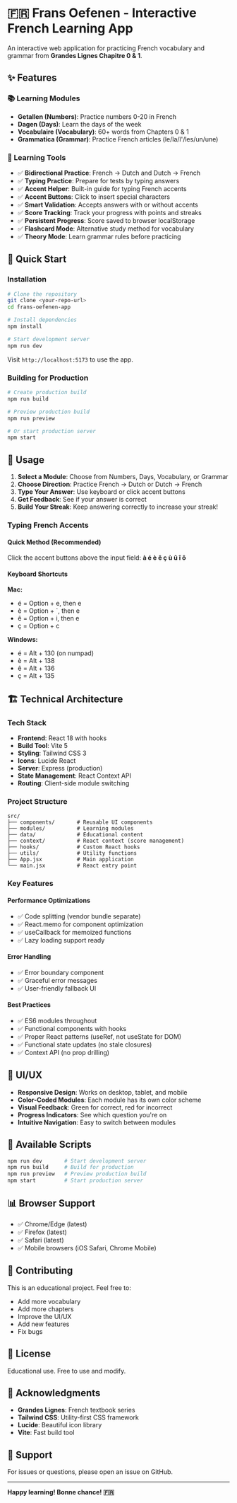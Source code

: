 # 🇫🇷 Frans Oefenen - Interactive French Learning App

An interactive web application for practicing French vocabulary and grammar from **Grandes Lignes Chapitre 0 & 1**.

## ✨ Features

### 📚 Learning Modules
- **Getallen (Numbers)**: Practice numbers 0-20 in French
- **Dagen (Days)**: Learn the days of the week
- **Vocabulaire (Vocabulary)**: 60+ words from Chapters 0 & 1
- **Grammatica (Grammar)**: Practice French articles (le/la/l'/les/un/une)

### 🎯 Learning Tools
- ✅ **Bidirectional Practice**: French → Dutch and Dutch → French
- ✅ **Typing Practice**: Prepare for tests by typing answers
- ✅ **Accent Helper**: Built-in guide for typing French accents
- ✅ **Accent Buttons**: Click to insert special characters
- ✅ **Smart Validation**: Accepts answers with or without accents
- ✅ **Score Tracking**: Track your progress with points and streaks
- ✅ **Persistent Progress**: Score saved to browser localStorage
- ✅ **Flashcard Mode**: Alternative study method for vocabulary
- ✅ **Theory Mode**: Learn grammar rules before practicing

## 🚀 Quick Start

### Installation

```bash
# Clone the repository
git clone <your-repo-url>
cd frans-oefenen-app

# Install dependencies
npm install

# Start development server
npm run dev
```

Visit `http://localhost:5173` to use the app.

### Building for Production

```bash
# Create production build
npm run build

# Preview production build
npm run preview

# Or start production server
npm start
```

## 📖 Usage

1. **Select a Module**: Choose from Numbers, Days, Vocabulary, or Grammar
2. **Choose Direction**: Practice French → Dutch or Dutch → French
3. **Type Your Answer**: Use keyboard or click accent buttons
4. **Get Feedback**: See if your answer is correct
5. **Build Your Streak**: Keep answering correctly to increase your streak!

### Typing French Accents

#### Quick Method (Recommended)
Click the accent buttons above the input field: **à é è ê ç ù û î ô**

#### Keyboard Shortcuts

**Mac:**
- é = Option + e, then e
- è = Option + \`, then e
- ê = Option + i, then e
- ç = Option + c

**Windows:**
- é = Alt + 130 (on numpad)
- è = Alt + 138
- ê = Alt + 136
- ç = Alt + 135

## 🏗️ Technical Architecture

### Tech Stack
- **Frontend**: React 18 with hooks
- **Build Tool**: Vite 5
- **Styling**: Tailwind CSS 3
- **Icons**: Lucide React
- **Server**: Express (production)
- **State Management**: React Context API
- **Routing**: Client-side module switching

### Project Structure

```
src/
├── components/       # Reusable UI components
├── modules/          # Learning modules
├── data/             # Educational content
├── context/          # React context (score management)
├── hooks/            # Custom React hooks
├── utils/            # Utility functions
├── App.jsx           # Main application
└── main.jsx          # React entry point
```

### Key Features

#### Performance Optimizations
- ✅ Code splitting (vendor bundle separate)
- ✅ React.memo for component optimization
- ✅ useCallback for memoized functions
- ✅ Lazy loading support ready

#### Error Handling
- ✅ Error boundary component
- ✅ Graceful error messages
- ✅ User-friendly fallback UI

#### Best Practices
- ✅ ES6 modules throughout
- ✅ Functional components with hooks
- ✅ Proper React patterns (useRef, not useState for DOM)
- ✅ Functional state updates (no stale closures)
- ✅ Context API (no prop drilling)

## 🎨 UI/UX

- **Responsive Design**: Works on desktop, tablet, and mobile
- **Color-Coded Modules**: Each module has its own color scheme
- **Visual Feedback**: Green for correct, red for incorrect
- **Progress Indicators**: See which question you're on
- **Intuitive Navigation**: Easy to switch between modules

## 🔧 Available Scripts

```bash
npm run dev       # Start development server
npm run build     # Build for production
npm run preview   # Preview production build
npm start         # Start production server
```

## 📊 Browser Support

- ✅ Chrome/Edge (latest)
- ✅ Firefox (latest)
- ✅ Safari (latest)
- ✅ Mobile browsers (iOS Safari, Chrome Mobile)

## 🤝 Contributing

This is an educational project. Feel free to:
- Add more vocabulary
- Add more chapters
- Improve the UI/UX
- Add new features
- Fix bugs

## 📝 License

Educational use. Free to use and modify.

## 🙏 Acknowledgments

- **Grandes Lignes**: French textbook series
- **Tailwind CSS**: Utility-first CSS framework
- **Lucide**: Beautiful icon library
- **Vite**: Fast build tool

## 📧 Support

For issues or questions, please open an issue on GitHub.

---

**Happy learning! Bonne chance! 🇫🇷**

